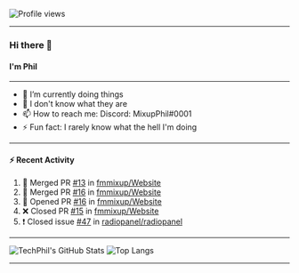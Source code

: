 ![Profile views](https://gpvc.arturio.dev/TechPhil)

---

### Hi there 👋
#### I'm Phil

---

- 🔭 I’m currently doing things
- 🌱 I don't know what they are
- 📫 How to reach me: Discord: MixupPhil#0001
- ⚡ Fun fact: I rarely know what the hell I'm doing

---

#### ⚡ Recent Activity
<!--START_SECTION:activity-->
1. 🎉 Merged PR [#13](https://github.com//fmmixup/Website/pull/13) in [fmmixup/Website](https://github.com//fmmixup/Website)
2. 🎉 Merged PR [#16](https://github.com//fmmixup/Website/pull/16) in [fmmixup/Website](https://github.com//fmmixup/Website)
3. 💪 Opened PR [#16](https://github.com//fmmixup/Website/pull/16) in [fmmixup/Website](https://github.com//fmmixup/Website)
4. ❌ Closed PR [#15](https://github.com//fmmixup/Website/pull/15) in [fmmixup/Website](https://github.com//fmmixup/Website)
5. ❗️ Closed issue [#47](https://github.com//radiopanel/radiopanel/issues/47) in [radiopanel/radiopanel](https://github.com//radiopanel/radiopanel)
<!--END_SECTION:activity-->

---

![TechPhil's GitHub Stats](https://github-readme-stats.vercel.app/api?username=techphil&count_private=true)
![Top Langs](https://github-readme-stats.vercel.app/api/top-langs/?username=techphil)

---
